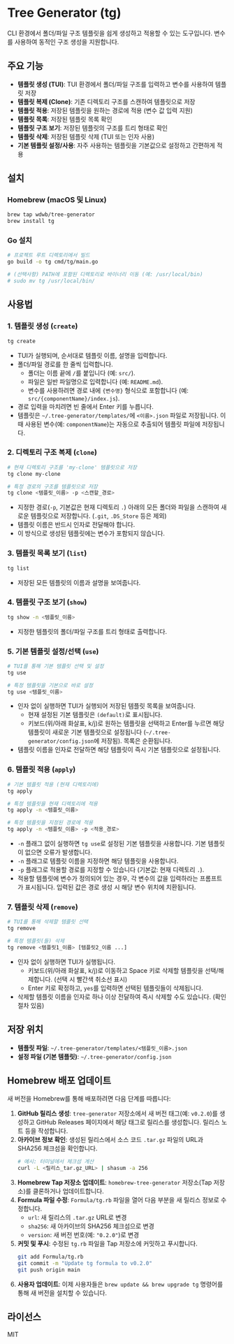 # Tree Generator (tg)

CLI 환경에서 폴더/파일 구조 템플릿을 쉽게 생성하고 적용할 수 있는 도구입니다. 변수를 사용하여 동적인 구조 생성을 지원합니다.

## 주요 기능

- **템플릿 생성 (TUI)**: TUI 환경에서 폴더/파일 구조를 입력하고 변수를 사용하여 템플릿 저장
- **템플릿 복제 (Clone)**: 기존 디렉토리 구조를 스캔하여 템플릿으로 저장
- **템플릿 적용**: 저장된 템플릿을 원하는 경로에 적용 (변수 값 입력 지원)
- **템플릿 목록**: 저장된 템플릿 목록 확인
- **템플릿 구조 보기**: 저장된 템플릿의 구조를 트리 형태로 확인
- **템플릿 삭제**: 저장된 템플릿 삭제 (TUI 또는 인자 사용)
- **기본 템플릿 설정/사용**: 자주 사용하는 템플릿을 기본값으로 설정하고 간편하게 적용

## 설치

### Homebrew (macOS 및 Linux)

```bash
brew tap wdwb/tree-generator
brew install tg
```

### Go 설치

```bash
# 프로젝트 루트 디렉토리에서 빌드
go build -o tg cmd/tg/main.go

# (선택사항) PATH에 포함된 디렉토리로 바이너리 이동 (예: /usr/local/bin)
# sudo mv tg /usr/local/bin/
```

## 사용법

### 1. 템플릿 생성 (`create`)

```bash
tg create
```

- TUI가 실행되며, 순서대로 템플릿 이름, 설명을 입력합니다.
- 폴더/파일 경로를 한 줄씩 입력합니다.
  - 폴더는 이름 끝에 `/`를 붙입니다 (예: `src/`).
  - 파일은 일반 파일명으로 입력합니다 (예: `README.md`).
  - 변수를 사용하려면 경로 내에 `{변수명}` 형식으로 포함합니다 (예: `src/{componentName}/index.js`).
- 경로 입력을 마치려면 빈 줄에서 Enter 키를 누릅니다.
- 템플릿은 `~/.tree-generator/templates/`에 `<이름>.json` 파일로 저장됩니다. 이때 사용된 변수(예: `componentName`)는 자동으로 추출되어 템플릿 파일에 저장됩니다.

### 2. 디렉토리 구조 복제 (`clone`)

```bash
# 현재 디렉토리 구조를 'my-clone' 템플릿으로 저장
tg clone my-clone

# 특정 경로의 구조를 템플릿으로 저장
tg clone <템플릿_이름> -p <스캔할_경로>
```

- 지정한 경로(`-p`, 기본값은 현재 디렉토리 `.`) 아래의 모든 폴더와 파일을 스캔하여 새로운 템플릿으로 저장합니다. (`.git`, `.DS_Store` 등은 제외)
- 템플릿 이름은 반드시 인자로 전달해야 합니다.
- 이 방식으로 생성된 템플릿에는 변수가 포함되지 않습니다.

### 3. 템플릿 목록 보기 (`list`)

```bash
tg list
```

- 저장된 모든 템플릿의 이름과 설명을 보여줍니다.

### 4. 템플릿 구조 보기 (`show`)

```bash
tg show -n <템플릿_이름>
```

- 지정한 템플릿의 폴더/파일 구조를 트리 형태로 출력합니다.

### 5. 기본 템플릿 설정/선택 (`use`)

```bash
# TUI를 통해 기본 템플릿 선택 및 설정
tg use

# 특정 템플릿을 기본으로 바로 설정
tg use <템플릿_이름>
```

- 인자 없이 실행하면 TUI가 실행되어 저장된 템플릿 목록을 보여줍니다.
  - 현재 설정된 기본 템플릿은 `(default)`로 표시됩니다.
  - 키보드(위/아래 화살표, k/j)로 원하는 템플릿을 선택하고 Enter를 누르면 해당 템플릿이 새로운 기본 템플릿으로 설정됩니다 (`~/.tree-generator/config.json`에 저장됨). 목록은 순환됩니다.
- 템플릿 이름을 인자로 전달하면 해당 템플릿이 즉시 기본 템플릿으로 설정됩니다.

### 6. 템플릿 적용 (`apply`)

```bash
# 기본 템플릿 적용 (현재 디렉토리에)
tg apply

# 특정 템플릿을 현재 디렉토리에 적용
tg apply -n <템플릿_이름>

# 특정 템플릿을 지정된 경로에 적용
tg apply -n <템플릿_이름> -p <적용_경로>
```

- `-n` 플래그 없이 실행하면 `tg use`로 설정된 기본 템플릿을 사용합니다. 기본 템플릿이 없으면 오류가 발생합니다.
- `-n` 플래그로 템플릿 이름을 지정하면 해당 템플릿을 사용합니다.
- `-p` 플래그로 적용할 경로를 지정할 수 있습니다 (기본값: 현재 디렉토리 `.`).
- 적용할 템플릿에 변수가 정의되어 있는 경우, 각 변수의 값을 입력하라는 프롬프트가 표시됩니다. 입력된 값은 경로 생성 시 해당 변수 위치에 치환됩니다.

### 7. 템플릿 삭제 (`remove`)

```bash
# TUI를 통해 삭제할 템플릿 선택
tg remove

# 특정 템플릿(들) 삭제
tg remove <템플릿1_이름> [템플릿2_이름 ...]
```

- 인자 없이 실행하면 TUI가 실행됩니다.
  - 키보드(위/아래 화살표, k/j)로 이동하고 Space 키로 삭제할 템플릿을 선택/해제합니다. (선택 시 빨간색 취소선 표시)
  - Enter 키로 확정하고, `yes`를 입력하면 선택된 템플릿들이 삭제됩니다.
- 삭제할 템플릿 이름을 인자로 하나 이상 전달하여 즉시 삭제할 수도 있습니다. (확인 절차 있음)

## 저장 위치

- **템플릿 파일**: `~/.tree-generator/templates/<템플릿_이름>.json`
- **설정 파일 (기본 템플릿)**: `~/.tree-generator/config.json`

## Homebrew 배포 업데이트

새 버전을 Homebrew를 통해 배포하려면 다음 단계를 따릅니다:

1.  **GitHub 릴리스 생성**: `tree-generator` 저장소에서 새 버전 태그(예: `v0.2.0`)를 생성하고 GitHub Releases 페이지에서 해당 태그로 릴리스를 생성합니다. 릴리스 노트 등을 작성합니다.
2.  **아카이브 정보 확인**: 생성된 릴리스에서 소스 코드 `.tar.gz` 파일의 URL과 SHA256 체크섬을 확인합니다.
    ```bash
    # 예시: 터미널에서 체크섬 계산
    curl -L <릴리스_tar.gz_URL> | shasum -a 256
    ```
3.  **Homebrew Tap 저장소 업데이트**: `homebrew-tree-generator` 저장소(Tap 저장소)를 클론하거나 업데이트합니다.
4.  **Formula 파일 수정**: `Formula/tg.rb` 파일을 열어 다음 부분을 새 릴리스 정보로 수정합니다.
    - `url`: 새 릴리스의 `.tar.gz` URL로 변경
    - `sha256`: 새 아카이브의 SHA256 체크섬으로 변경
    - `version`: 새 버전 번호(예: `"0.2.0"`)로 변경
5.  **커밋 및 푸시**: 수정된 `tg.rb` 파일을 Tap 저장소에 커밋하고 푸시합니다.
    ```bash
    git add Formula/tg.rb
    git commit -m "Update tg formula to v0.2.0"
    git push origin main
    ```
6.  **사용자 업데이트**: 이제 사용자들은 `brew update && brew upgrade tg` 명령어를 통해 새 버전을 설치할 수 있습니다.

## 라이선스

MIT
